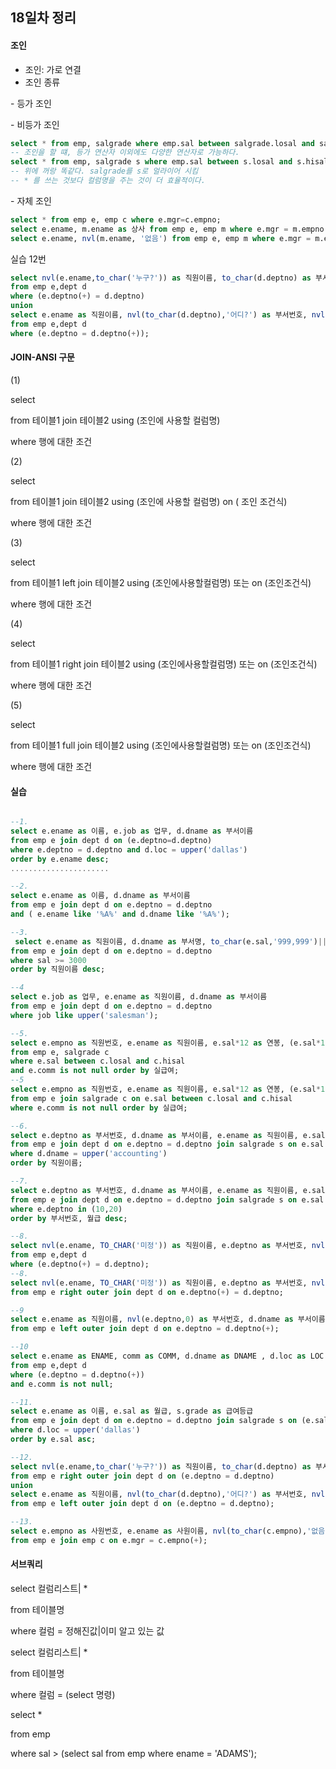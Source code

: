 ## 18일차 정리

#### 조인

- 조인: 가로 연결
- 조인 종류

\- 등가 조인

\- 비등가 조인

```sql
select * from emp, salgrade where emp.sal between salgrade.losal and salgrade.hisal; 
-- 조인을 할 떄, 등가 연산자 이외에도 다양한 연산자로 가능하다.
select * from emp, salgrade s where emp.sal between s.losal and s.hisal; 
-- 위에 꺼랑 똑같다. salgrade를 s로 얼라이어 시킴
-- * 를 쓰는 것보다 컬럼명을 주는 것이 더 효율적이다.
```



\- 자체 조인

```sql
select * from emp e, emp c where e.mgr=c.empno;
select e.ename, m.ename as 상사 from emp e, emp m where e.mgr = m.empno(+);
select e.ename, nvl(m.ename, '없음') from emp e, emp m where e.mgr = m.empno(+);
```



실습 12번

```sql
select nvl(e.ename,to_char('누구?')) as 직원이름, to_char(d.deptno) as 부서번호, to_char(d.dname) as 부서이름 -- 타입만 맞으면 된다.(타입이 가장중요)
from emp e,dept d
where (e.deptno(+) = d.deptno)
union
select e.ename as 직원이름, nvl(to_char(d.deptno),'어디?') as 부서번호, nvl(to_char(d.dname),'어디?') as 부서이름
from emp e,dept d
where (e.deptno = d.deptno(+));
```



#### JOIN-ANSI 구문

(1)

select 

from 테이블1 join 테이블2 using (조인에 사용할 컬럼명)

where 행에 대한 조건

(2)

select 

from 테이블1 join 테이블2 using (조인에 사용할 컬럼명) on ( 조인 조건식)

where 행에 대한 조건

(3)

select

from 테이블1 left join 테이블2 using (조인에사용할컬럼명) 또는 on (조인조건식)

where 행에 대한 조건

(4)

select

from 테이블1 right join 테이블2 using (조인에사용할컬럼명) 또는 on (조인조건식)

where 행에 대한 조건

(5)

select

from 테이블1 full join 테이블2 using (조인에사용할컬럼명) 또는 on (조인조건식)

where 행에 대한 조건



#### 실습

```sql

--1.
select e.ename as 이름, e.job as 업무, d.dname as 부서이름 
from emp e join dept d on (e.deptno=d.deptno) 
where e.deptno = d.deptno and d.loc = upper('dallas') 
order by e.ename desc;
......................

--2.
select e.ename as 이름, d.dname as 부서이름
from emp e join dept d on e.deptno = d.deptno 
and ( e.ename like '%A%' and d.dname like '%A%');

--3.
 select e.ename as 직원이름, d.dname as 부서명, to_char(e.sal,'999,999')|| '원' as 월급
from emp e join dept d on e.deptno = d.deptno
where sal >= 3000
order by 직원이름 desc;

--4
select e.job as 업무, e.ename as 직원이름, d.dname as 부서이름
from emp e join dept d on e.deptno = d.deptno
where job like upper('salesman');

--5.
select e.empno as 직원번호, e.ename as 직원이름, e.sal*12 as 연봉, (e.sal*12)+nvl(e.comm,0) as 실급여, c.grade as 급여등급
from emp e, salgrade c
where e.sal between c.losal and c.hisal
and e.comm is not null order by 실급여;
--5
select e.empno as 직원번호, e.ename as 직원이름, e.sal*12 as 연봉, (e.sal*12)+nvl(e.comm,0) as 실급여, c.grade as 급여등급
from emp e join salgrade c on e.sal between c.losal and c.hisal
where e.comm is not null order by 실급여;

--6.
select e.deptno as 부서번호, d.dname as 부서이름, e.ename as 직원이름, e.sal as 월급, s.grade as 급여등급 
from emp e join dept d on e.deptno = d.deptno join salgrade s on e.sal between s.losal and s.hisal
where d.dname = upper('accounting')
order by 직원이름;

--7.
select e.deptno as 부서번호, d.dname as 부서이름, e.ename as 직원이름, e.sal as 월급, s.grade as 급여등급 
from emp e join dept d on e.deptno = d.deptno join salgrade s on e.sal between s.losal and s.hisal
where e.deptno in (10,20)
order by 부서번호, 월급 desc;

--8.
select nvl(e.ename, TO_CHAR('미정')) as 직원이름, e.deptno as 부서번호, nvl(d.dname,0) as 부서이름
from emp e,dept d
where (e.deptno(+) = d.deptno);
--8.
select nvl(e.ename, TO_CHAR('미정')) as 직원이름, e.deptno as 부서번호, nvl(d.dname,0) as 부서이름
from emp e right outer join dept d on e.deptno(+) = d.deptno;

--9
select e.ename as 직원이름, nvl(e.deptno,0) as 부서번호, d.dname as 부서이름
from emp e left outer join dept d on e.deptno = d.deptno(+);

--10
select e.ename as ENAME, comm as COMM, d.dname as DNAME , d.loc as LOC
from emp e,dept d
where (e.deptno = d.deptno(+))
and e.comm is not null;

--11. 
select e.ename as 이름, e.sal as 월급, s.grade as 급여등급
from emp e join dept d on e.deptno = d.deptno join salgrade s on (e.sal between s.losal and s.hisal)
where d.loc = upper('dallas') 
order by e.sal asc;

--12.
select nvl(e.ename,to_char('누구?')) as 직원이름, to_char(d.deptno) as 부서번호, to_char(d.dname) as 부서이름 
from emp e right outer join dept d on (e.deptno = d.deptno)
union
select e.ename as 직원이름, nvl(to_char(d.deptno),'어디?') as 부서번호, nvl(to_char(d.dname),'어디?') as 부서이름
from emp e left outer join dept d on (e.deptno = d.deptno);

--13.
select e.empno as 사원번호, e.ename as 사원이름, nvl(to_char(c.empno),'없음') as 관리자번호, nvl(c.ename,'없음') as 관리자이름 
from emp e join emp c on e.mgr = c.empno(+);

```

#### 서브쿼리

select 컬럼리스트| *

from 테이블명

where 컬럼 = 정해진값|이미 알고 있는 값



select 컬럼리스트| *

from 테이블명

where 컬럼 = (select 명령)



select *

from emp

where sal > (select sal from emp where ename = 'ADAMS');